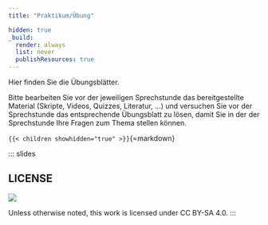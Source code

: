 ```yaml
---
title: "Praktikum/Übung"

hidden: true
_build:
  render: always
  list: never
  publishResources: true
---
```



Hier finden Sie die Übungsblätter.

Bitte bearbeiten Sie vor der jeweiligen Sprechstunde das bereitgestellte Material
(Skripte, Videos, Quizzes, Literatur, ...) und versuchen Sie vor der Sprechstunde
das entsprechende Übungsblatt zu lösen, damit Sie in der der Sprechstunde Ihre
Fragen zum Thema stellen können.


`{{< children showhidden="true" >}}`{=markdown}







<!-- DO NOT REMOVE - THIS IS A LAST SLIDE TO INDICATE THE LICENSE AND POSSIBLE EXCEPTIONS (IMAGES, ...). -->
::: slides
## LICENSE
![](https://licensebuttons.net/l/by-sa/4.0/88x31.png)

Unless otherwise noted, this work is licensed under CC BY-SA 4.0.
:::
